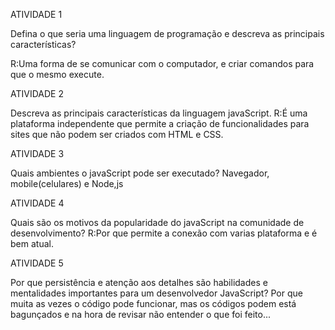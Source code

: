 ATIVIDADE 1

Defina o que seria uma linguagem de programação e descreva 
as principais características?

R:Uma forma de se comunicar com o computador, e criar comandos
para que o mesmo execute.


ATIVIDADE 2

Descreva as principais características da linguagem javaScript.
R:É uma plataforma independente que permite a criação de funcionalidades para 
sites que não podem ser criados com HTML e CSS.


ATIVIDADE 3

Quais ambientes o javaScript pode ser executado?
Navegador, mobile(celulares) e Node,js

ATIVIDADE 4

Quais são os motivos da popularidade do javaScript na comunidade de desenvolvimento?
R:Por que permite a conexão com varias plataforma e é bem atual.

ATIVIDADE 5

Por que persistência e atenção aos detalhes são habilidades 
e mentalidades importantes para um desenvolvedor JavaScript?
Por que muita as vezes o código pode funcionar, mas os códigos podem está
bagunçados e na hora de revisar não entender o que foi feito...
